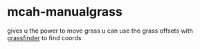 # mcah-manualgrass
gives u the power to move grass
u can use the grass offsets with [grassfinder](https://github.com/polymetric/grassfinder) to find coords
